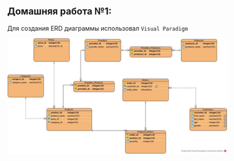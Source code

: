 ## Домашняя работа №1: 

Для создания ERD диаграммы использовал `Visual Paradigm`

![](ERD_store.jpg)

